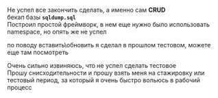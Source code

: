 Не успел все закончить сделать, а именно сам **CRUD**<br>
бекап базы **`sqldump.sql`** <br>
Построил простой фреймворк, в нем еще нужно было использовать namespace, но опять же не успел<br>

по поводу вставить\обновить я сделал в прошлом тестовом, можете еще там посмотреть<br>

Очень сильно извиняюсь, что не успел сделать тестовое<br>
Прошу снисходительности и прошу взять меня на стажировку или тестовый период, за который я очень быстро вольюсь в рабочий процесс<br>